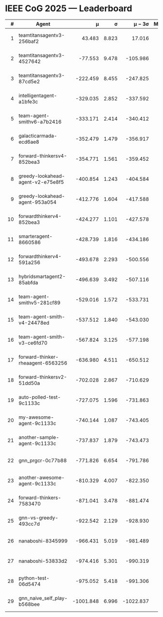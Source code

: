 # IEEE CoG 2025 — Leaderboard

| # | Agent | μ | σ | μ − 3σ | Matches | Updated |
|---:|---|---:|---:|---:|---:|---|
| 1 | teamtitansagentv3-256baf2 | 43.483 | 8.823 | 17.016 | 20476 | 2025-08-24 21:15 |
| 2 | teamtitansagentv3-4527642 | -77.553 | 9.478 | -105.986 | 20010 | 2025-08-24 21:15 |
| 3 | teamtitansagentv3-87cd5e2 | -222.459 | 8.455 | -247.825 | 21066 | 2025-08-24 21:15 |
| 4 | intelligentagent-a1bfe3c | -329.035 | 2.852 | -337.592 | 16860 | 2025-08-24 21:15 |
| 5 | team-agent-smithv6-a7b2416 | -333.171 | 2.414 | -340.412 | 19940 | 2025-08-24 21:15 |
| 6 | galacticarmada-ecd6ae8 | -352.479 | 1.479 | -356.917 | 18680 | 2025-08-24 21:15 |
| 7 | forward-thinkersv4-852bea3 | -354.771 | 1.561 | -359.452 | 16153 | 2025-08-24 21:15 |
| 8 | greedy-lookahead-agent-v2-e75e8f5 | -400.854 | 1.243 | -404.584 | 20440 | 2025-08-24 21:15 |
| 9 | greedy-lookahead-agent-953a054 | -412.776 | 1.604 | -417.588 | 18400 | 2025-08-24 21:15 |
| 10 | forwardthinkerv4-852bea3 | -424.277 | 1.101 | -427.578 | 16741 | 2025-08-24 21:15 |
| 11 | smarteragent-8660586 | -428.739 | 1.816 | -434.186 | 16738 | 2025-08-24 21:15 |
| 12 | forwardthinkerv4-591a256 | -493.678 | 2.293 | -500.556 | 16381 | 2025-08-24 21:15 |
| 13 | hybridsmartagent2-85abfda | -496.639 | 3.492 | -507.116 | 16591 | 2025-08-24 21:15 |
| 14 | team-agent-smithv5-281cf89 | -529.016 | 1.572 | -533.731 | 19300 | 2025-08-24 21:15 |
| 15 | team-agent-smith-v4-24478ed | -537.512 | 1.840 | -543.030 | 20196 | 2025-08-24 21:15 |
| 16 | team-agent-smith-v3-ce6fd70 | -567.824 | 3.125 | -577.198 | 20556 | 2025-08-24 21:15 |
| 17 | forward-thinker-rheaagent-6563256 | -636.980 | 4.511 | -650.512 | 18898 | 2025-08-24 21:15 |
| 18 | forward-thinkersv2-51dd50a | -702.028 | 2.867 | -710.629 | 19378 | 2025-08-24 21:15 |
| 19 | auto-polled-test-9c1133c | -727.075 | 1.596 | -731.863 | 20480 | 2025-08-24 21:15 |
| 20 | my-awesome-agent-9c1133c | -740.144 | 1.087 | -743.405 | 20180 | 2025-08-24 21:15 |
| 21 | another-sample-agent-9c1133c | -737.837 | 1.879 | -743.473 | 20020 | 2025-08-24 21:15 |
| 22 | gnn_prgcr-0c77b88 | -771.826 | 6.654 | -791.786 | 17520 | 2025-08-24 21:15 |
| 23 | another-awesome-agent-9c1133c | -810.329 | 4.007 | -822.350 | 21300 | 2025-08-24 21:15 |
| 24 | forward-thinkers-7583470 | -871.041 | 3.478 | -881.474 | 18340 | 2025-08-24 21:15 |
| 25 | gnn-vs-greedy-493cc7d | -922.542 | 2.129 | -928.930 | 15560 | 2025-08-24 21:15 |
| 26 | nanaboshi-8345999 | -966.431 | 5.019 | -981.489 | 16270 | 2025-08-24 21:15 |
| 27 | nanaboshi-53833d2 | -974.416 | 5.301 | -990.319 | 15500 | 2025-08-24 21:15 |
| 28 | python-test-06d5474 | -975.052 | 5.418 | -991.306 | 15950 | 2025-08-24 21:15 |
| 29 | gnn_naive_self_play-b568bee | -1001.848 | 6.996 | -1022.837 | 16000 | 2025-08-24 21:15 |
